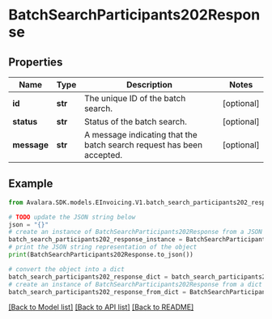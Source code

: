 # BatchSearchParticipants202Response


## Properties

Name | Type | Description | Notes
------------ | ------------- | ------------- | -------------
**id** | **str** | The unique ID of the batch search. | [optional] 
**status** | **str** | Status of the batch search. | [optional] 
**message** | **str** | A message indicating that the batch search request has been accepted. | [optional] 

## Example

```python
from Avalara.SDK.models.EInvoicing.V1.batch_search_participants202_response import BatchSearchParticipants202Response

# TODO update the JSON string below
json = "{}"
# create an instance of BatchSearchParticipants202Response from a JSON string
batch_search_participants202_response_instance = BatchSearchParticipants202Response.from_json(json)
# print the JSON string representation of the object
print(BatchSearchParticipants202Response.to_json())

# convert the object into a dict
batch_search_participants202_response_dict = batch_search_participants202_response_instance.to_dict()
# create an instance of BatchSearchParticipants202Response from a dict
batch_search_participants202_response_from_dict = BatchSearchParticipants202Response.from_dict(batch_search_participants202_response_dict)
```
[[Back to Model list]](../README.md#documentation-for-models) [[Back to API list]](../README.md#documentation-for-api-endpoints) [[Back to README]](../README.md)


